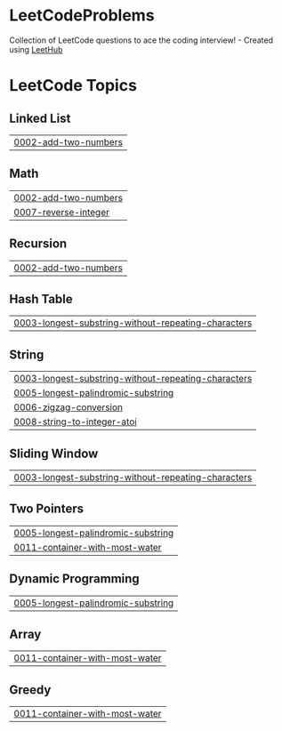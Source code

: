 # LeetCodeProblems
Collection of LeetCode questions to ace the coding interview! - Created using [LeetHub](https://github.com/QasimWani/LeetHub)

<!---LeetCode Topics Start-->
# LeetCode Topics
## Linked List
|  |
| ------- |
| [0002-add-two-numbers](https://github.com/EllbellCode/LeetCodeProblems/tree/master/0002-add-two-numbers) |
## Math
|  |
| ------- |
| [0002-add-two-numbers](https://github.com/EllbellCode/LeetCodeProblems/tree/master/0002-add-two-numbers) |
| [0007-reverse-integer](https://github.com/EllbellCode/LeetCodeProblems/tree/master/0007-reverse-integer) |
## Recursion
|  |
| ------- |
| [0002-add-two-numbers](https://github.com/EllbellCode/LeetCodeProblems/tree/master/0002-add-two-numbers) |
## Hash Table
|  |
| ------- |
| [0003-longest-substring-without-repeating-characters](https://github.com/EllbellCode/LeetCodeProblems/tree/master/0003-longest-substring-without-repeating-characters) |
## String
|  |
| ------- |
| [0003-longest-substring-without-repeating-characters](https://github.com/EllbellCode/LeetCodeProblems/tree/master/0003-longest-substring-without-repeating-characters) |
| [0005-longest-palindromic-substring](https://github.com/EllbellCode/LeetCodeProblems/tree/master/0005-longest-palindromic-substring) |
| [0006-zigzag-conversion](https://github.com/EllbellCode/LeetCodeProblems/tree/master/0006-zigzag-conversion) |
| [0008-string-to-integer-atoi](https://github.com/EllbellCode/LeetCodeProblems/tree/master/0008-string-to-integer-atoi) |
## Sliding Window
|  |
| ------- |
| [0003-longest-substring-without-repeating-characters](https://github.com/EllbellCode/LeetCodeProblems/tree/master/0003-longest-substring-without-repeating-characters) |
## Two Pointers
|  |
| ------- |
| [0005-longest-palindromic-substring](https://github.com/EllbellCode/LeetCodeProblems/tree/master/0005-longest-palindromic-substring) |
| [0011-container-with-most-water](https://github.com/EllbellCode/LeetCodeProblems/tree/master/0011-container-with-most-water) |
## Dynamic Programming
|  |
| ------- |
| [0005-longest-palindromic-substring](https://github.com/EllbellCode/LeetCodeProblems/tree/master/0005-longest-palindromic-substring) |
## Array
|  |
| ------- |
| [0011-container-with-most-water](https://github.com/EllbellCode/LeetCodeProblems/tree/master/0011-container-with-most-water) |
## Greedy
|  |
| ------- |
| [0011-container-with-most-water](https://github.com/EllbellCode/LeetCodeProblems/tree/master/0011-container-with-most-water) |
<!---LeetCode Topics End-->